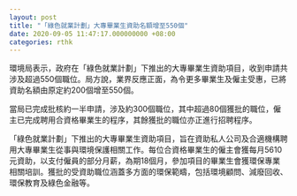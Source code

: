 ```yaml
---
layout: post
title: "「綠色就業計劃」大專畢業生資助名額增至550個"
date: 2020-09-05 11:47:17.000000000 +08:00
categories: rthk
---
```


環境局表示，政府在「綠色就業計劃」下推出的大專畢業生資助項目，收到申請共涉及超過550個職位。局方說，業界反應正面，為令更多畢業生及僱主受惠，已將資助名額由原定約200個增至550個。

當局已完成批核約一半申請，涉及約300個職位，其中超過80個獲批的職位，僱主已完成聘用合資格畢業生的程序，其餘獲批的職位亦正進行招聘程序。

「綠色就業計劃」下推出的大專畢業生資助項目，旨在資助私人公司及合適機構聘用大專畢業生從事與環境保護相關工作。每位合資格畢業生的僱主會獲每月5610元資助，以支付僱員的部分月薪，為期18個月，參加項目的畢業生會獲環保專業相關培訓。獲批的受資助職位涵蓋多方面的環保範疇，包括環境顧問、減廢回收、環保教育及綠色金融等。
